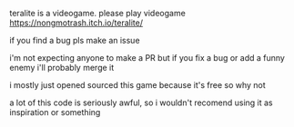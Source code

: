 teralite is a videogame. please play videogame https://nongmotrash.itch.io/teralite/

if you find a bug pls make an issue			

i'm not expecting anyone to make a PR but if you fix a bug or add a funny enemy i'll probably merge it

i mostly just opened sourced this game because it's free so why not			

a lot of this code is seriously awful, so i wouldn't recomend using it as inspiration or something